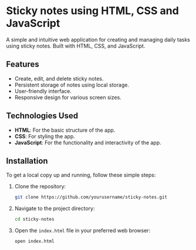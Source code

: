 # Sticky notes using HTML, CSS and JavaScript

A simple and intuitive web application for creating and managing daily tasks using sticky notes. Built with HTML, CSS, and JavaScript.

## Features

- Create, edit, and delete sticky notes.
- Persistent storage of notes using local storage.
- User-friendly interface.
- Responsive design for various screen sizes.

## Technologies Used

- **HTML**: For the basic structure of the app.
- **CSS**: For styling the app.
- **JavaScript**: For the functionality and interactivity of the app.

## Installation

To get a local copy up and running, follow these simple steps:

1. Clone the repository:
    ```sh
    git clone https://github.com/yourusername/sticky-notes.git
    ```

2. Navigate to the project directory:
    ```sh
    cd sticky-notes
    ```

3. Open the `index.html` file in your preferred web browser:
    ```sh
    open index.html
    ```